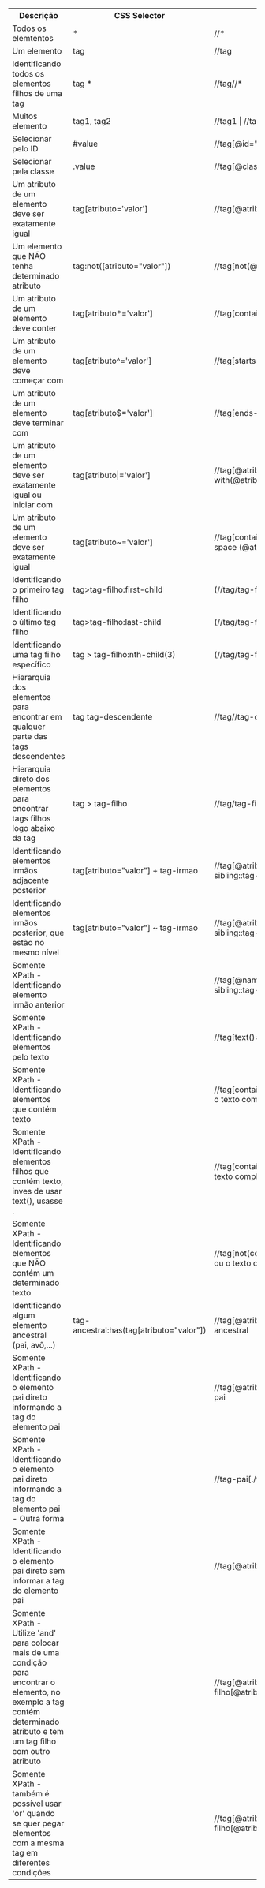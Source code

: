<table>
    <tr>
        <th>Descrição</th>
        <th>CSS Selector</th>
        <th>XPath</th>
    </tr>
    <tr>
        <td>Todos os elemtentos</td>
        <td>*</td>
        <td>//*</td>
    </tr>
    <tr>
        <td>Um elemento</td>
        <td>tag</td>
        <td>//tag</td>
    </tr>
    <tr>
        <td>Identificando todos os elementos filhos de uma tag</td>
        <td>tag *</td>
        <td>//tag//*</td>
    </tr>
    <tr>
        <td>Muitos elemento</td>
        <td>tag1, tag2</td>
        <td>//tag1 | //tag2</td>
    </tr>
    <tr>
        <td>Selecionar pelo ID</td>
        <td>#value</td>
        <td>//tag[@id="valor"]</td>
    </tr>
    <tr>
        <td>Selecionar pela classe</td>
        <td>.value</td>
        <td>//tag[@class="valor"]</td>
    </tr>
    <tr>
        <td>Um atributo de um elemento deve ser exatamente igual</td>
        <td>tag[atributo='valor']</td>
        <td>//tag[@atributo='valor']</td>
    </tr>
    <tr>
        <td>Um elemento que NÃO tenha determinado atributo</td>
        <td>tag:not([atributo="valor"])</td>
        <td>//tag[not(@atributo="valor")]</td>
    </tr>
    <tr>
        <td>Um atributo de um elemento deve conter</td>
        <td>tag[atributo*='valor']</td>
        <td>//tag[contains(@atributo, 'valor')]</td>
    </tr>
    <tr>
        <td>Um atributo de um elemento deve começar com</td>
        <td>tag[atributo^='valor']</td>
        <td>//tag[starts-with(@atributo, 'valor')]</td>
    </tr>
    <tr>
        <td>Um atributo de um elemento deve terminar com</td>
        <td>tag[atributo$='valor']</td>
        <td>//tag[ends-with(@atributo, 'valor')]</td>
    </tr>
    <tr>
        <td>Um atributo de um elemento deve ser exatamente igual ou iniciar com</td>
        <td>tag[atributo|='valor']</td>
        <td>//tag[@atributo='valor' or starts-with(@atributo, 'val')]</td>
    </tr>
    <tr>
        <td>Um atributo de um elemento deve ser exatamente igual</td>
        <td>tag[atributo~='valor']</td>
        <td>//tag[contains(concat(' ', normalize-space  (@atributo), ' '), ' value ')]</td>
    </tr>
    <tr>
        <td>Identificando o primeiro tag filho</td>
        <td>tag>tag-filho:first-child</td>
        <td>(//tag/tag-filho)[1]</td>
    </tr>
    <tr>
        <td>Identificando o último tag filho</td>
        <td>tag>tag-filho:last-child</td>
        <td>(//tag/tag-filho)[last()]</td>
    </tr>
    <tr>
        <td>Identificando uma tag filho específico</td>
        <td>tag > tag-filho:nth-child(3)</td>
        <td>(//tag/tag-filho)[3]</td>
    </tr>
    <tr>
        <td>Hierarquia dos elementos para encontrar em qualquer parte das tags descendentes</td>
        <td>tag tag-descendente</td>
        <td>//tag//tag-descendente</td>
    </tr>
    <tr>
        <td>Hierarquia direto dos elementos para encontrar tags filhos logo abaixo da tag</td>
        <td>tag > tag-filho</td>
        <td>//tag/tag-filho</td>
    </tr>
    <tr>
        <td>Identificando elementos irmãos adjacente posterior</td>
        <td>tag[atributo="valor"] + tag-irmao</td>
        <td>//tag[@atributo="valor"]/following-sibling::tag-irmao</td>
    </tr>
    <tr>
        <td>Identificando elementos irmãos posterior, que estão no mesmo nível</td>
        <td>tag[atributo="valor"] ~ tag-irmao</td>
        <td>//tag[@atributo="valor"]/following-sibling::tag-irmao</td>
    </tr>
    <tr>
        <td>Somente XPath - Identificando elemento irmão anterior</td>
        <td></td>
        <td>//tag[@name="valor"]/preceding-sibling::tag-irmao</td>
    </tr>
    <tr>
        <td>Somente XPath - Identificando elementos pelo texto</td>
        <td></td>
        <td>//tag[text()='texto']</td>
    </tr>
    <tr>
        <td>Somente XPath - Identificando elementos que contém texto</td>
        <td></td>
        <td>//tag[contains(text(),'Parte do texto ou o texto completo')]</td>
    </tr>
    <tr>
        <td>Somente XPath - Identificando elementos filhos que contém texto, inves de usar text(), usasse .</td>
        <td></td>
        <td>//tag[contains(.,'Parte do texto ou o texto completo')]</td>
    </tr>
    <tr>
        <td>Somente XPath - Identificando elementos que NÃO contém um determinado texto</td>
        <td></td>
        <td>//tag[not(contains(text(),'Parte do texto ou o texto completo'))]</td>
    </tr>
    <tr>
        <td>Identificando algum elemento ancestral (pai, avô,...)</td>
        <td>tag-ancestral:has(tag[atributo="valor"])</td>
        <td>//tag[@atributo="valor"]/ancestor::tag-ancestral</td>
    </tr>
    <tr>
        <td>Somente XPath - Identificando o elemento pai direto informando a tag do elemento pai</td>
        <td></td>
        <td>//tag[@atributo="valor"]/parent::tag-pai</td>
    </tr>
    <tr>
        <td>Somente XPath - Identificando o elemento pai direto informando a tag do elemento pai - Outra forma</td>
        <td></td>
        <td>//tag-pai[./tag[@atributo="valor"]]</td>
    </tr>
    <tr>
        <td>Somente XPath - Identificando o elemento pai direto sem informar a tag do elemento pai</td>
        <td></td>
        <td>//tag[@atributo="valor"]/..</td>
    </tr>
    <tr>
        <td>Somente XPath - Utilize 'and' para colocar mais de uma condição para encontrar o elemento, no exemplo a tag contém determinado atributo e tem um tag filho com outro atributo</td>
        <td></td>
        <td>//tag[@atributo="valor" and ./tag-filho[@atributo='valor']]</td>
    </tr>
        <tr>
        <td>Somente XPath - também é possível usar 'or' quando se quer pegar elementos com a mesma tag em diferentes condições</td>
        <td></td>
        <td>//tag[@atributo="valor" or ./tag-filho[@atributo='valor']]</td>
    </tr>

    
</table>